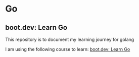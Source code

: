 # Go

## boot.dev: Learn Go

This repository is to document my learning journey for golang

I am  using the following course to learn: [boot.dev: Learn Go](https://www.boot.dev/courses/learn-golang)
